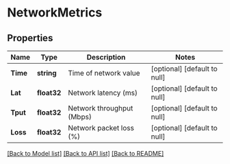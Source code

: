 # NetworkMetrics

## Properties
Name | Type | Description | Notes
------------ | ------------- | ------------- | -------------
**Time** | **string** | Time of network value | [optional] [default to null]
**Lat** | **float32** | Network latency (ms) | [optional] [default to null]
**Tput** | **float32** | Network throughput (Mbps) | [optional] [default to null]
**Loss** | **float32** | Network packet loss (%) | [optional] [default to null]

[[Back to Model list]](../README.md#documentation-for-models) [[Back to API list]](../README.md#documentation-for-api-endpoints) [[Back to README]](../README.md)


